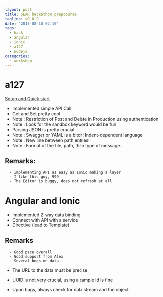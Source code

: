 ```yaml
---
layout: post
title: SEAR hackathon prepcourse
tagline: v0.0.9
date: '2015-08-10 02:10'
tags:
  - hack
  - angular
  - ionic
  - a127
  - nodejs
categories:
  - workshop
---
```


# a127

[Setup and Quick start][9ae81df0]

+ Implemented simple API Call
+ Get and Set pretty cool
+ Note : Restriction of Post and Delete in Production using authentication
+ Note : Look for the sandbox keyword would be fun
+ Parsing JSON is pretty crucial
+ Note : Swagger or YAML is a bitch! Indent-dependent language
+ Note : New line between path entries!
+ Note : Format of the file, path, then type of message.

## Remarks:

```  
  - Implementing API as easy as Ionic making a layer
  - I like this guy, 999
  - The Editor is buggy, does not refresh at all.
```

# Angular and Ionic

+ Implemented 2-way data binding
+ Connect with API with a service
+ Directive (lead to Template)

## Remarks

```
  - Good pace overall
  - Good support from Alex
  - Several bugs on data
```

+ The URL to the data must be precise
+ UUID is not very crucial, using a sample id is fine
+ Upon bugs, always check for data stream and the object.


  [9ae81df0]: https://github.com/apigee-127/a127-documentation/wiki/Quick-start "a127 quick start"
